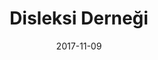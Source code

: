 ---
title: 'Disleksi Derneği'
description: <p>Lorem ipsum dolor sit amet, consectetur adipiscing elit, sed do eiusmod tempor incididunt ut labore et dolore magna aliqua. Vitae proin sagittis nisl rhoncus mattis rhoncus urna. Lacus luctus accumsan tortor posuere ac ut consequat. Montes nascetur ridiculus mus mauris vitae ultricies leo integer malesuada. In egestas erat imperdiet sed euismod nisi porta. Diam vulputate ut pharetra sit amet. </p><p>Feugiat sed lectus vestibulum mattis ullamcorper. Diam sollicitudin tempor id eu nisl nunc mi ipsum. Eget dolor morbi non arcu risus quis. Ultrices gravida dictum fusce ut placerat orci nulla. Diam vulputate ut pharetra sit amet. Feugiat sed lectus vestibulum mattis ullamcorper. Diam sollicitudin tempor id eu nisl nunc mi ipsum. Eget dolor morbi non arcu risus quis. Ultrices gravida dictum fusce ut placerat orci nulla.</p>
address: disleksidernegi.com
url: https://disleksidernegi.com
date: 2017-11-09
image: /images/projects/disleksidernegi.png
---